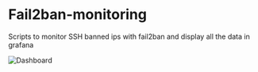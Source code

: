 # Fail2ban-monitoring
Scripts to monitor SSH banned ips with fail2ban and display all the data in grafana

![Dashboard](https://raw.githubusercontent.com/adrianvillanueva997/Fail2ban-monitoring/master/dashboard.png)
